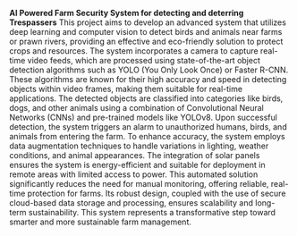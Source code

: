 **AI Powered Farm Security System for detecting and deterring Trespassers**
This project aims to develop an advanced system that utilizes deep learning and computer vision to detect birds and animals near farms or prawn rivers, providing an effective and eco-friendly solution to protect crops and resources.
The system incorporates a camera to capture real-time video feeds, which are processed using state-of-the-art object detection algorithms such as YOLO (You Only Look Once) or Faster R-CNN. 
These algorithms are known for their high accuracy and speed in detecting objects within video frames, making them suitable for real-time applications.
The detected objects are classified into categories like birds, dogs, and other animals using a combination of Convolutional Neural Networks (CNNs) and pre-trained models like YOLOv8.
Upon successful detection, the system triggers an alarm to unauthorized humans, birds, and animals from entering the farm. 
To enhance accuracy, the system employs data augmentation techniques to handle variations in lighting, weather conditions, and animal appearances.
The integration of solar panels ensures the system is energy-efficient and suitable for deployment in remote areas with limited access to power.
This automated solution significantly reduces the need for manual monitoring, offering reliable, real-time protection for farms.
Its robust design, coupled with the use of secure cloud-based data storage and processing, ensures scalability and long-term sustainability.
This system represents a transformative step toward smarter and more sustainable farm management.
